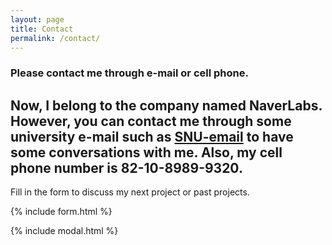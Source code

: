 ```yaml
---
layout: page
title: Contact
permalink: /contact/
---
```

### Please contact me through e-mail or cell phone.

Now, I belong to the company named NaverLabs.
However, you can contact me through some university e-mail such as [SNU-email](mailto:{{site.email}}) to have some conversations with me. 
Also, my cell phone number is 82-10-8989-9320.
---
Fill in the form to discuss my next project or past projects.

{% include form.html %}

{% include modal.html %}
